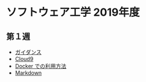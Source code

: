 # ソフトウェア工学 2019年度

## 第１週

- [ガイダンス](week0/guidance.md)
- [Cloud9](week0/cloud9.md)
- [Docker での利用方法](week0/docker.md)
- [Markdown](week0/markdown.md)

